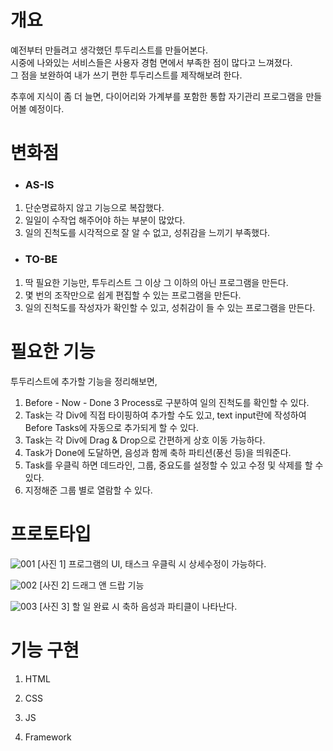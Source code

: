 # 개요
예전부터 만들려고 생각했던 투두리스트를 만들어본다.   
시중에 나와있는 서비스들은 사용자 경험 면에서 부족한 점이 많다고 느껴졌다.   
그 점을 보완하여 내가 쓰기 편한 투두리스트를 제작해보려 한다.   

추후에 지식이 좀 더 늘면, 다이어리와 가계부를 포함한 통합 자기관리 프로그램을 만들어볼 예정이다.
   

# 변화점
* ### AS-IS
1. 단순명료하지 않고 기능으로 복잡했다.
2. 일일이 수작업 해주어야 하는 부분이 많았다.
3. 일의 진척도를 시각적으로 잘 알 수 없고, 성취감을 느끼기 부족했다.

* ### TO-BE
1. 딱 필요한 기능만, 투두리스트 그 이상 그 이하의 아닌 프로그램을 만든다.
2. 몇 번의 조작만으로 쉽게 편집할 수 있는 프로그램을 만든다.
3. 일의 진척도를 작성자가 확인할 수 있고, 성취감이 들 수 있는 프로그램을 만든다.


# 필요한 기능
투두리스트에 추가할 기능을 정리해보면,
1. Before - Now - Done 3 Process로 구분하여 일의 진척도를 확인할 수 있다.
2. Task는 각 Div에 직접 타이핑하여 추가할 수도 있고, text input란에 작성하여 Before Tasks에 자동으로 추가되게 할 수 있다.
3. Task는 각 Div에 Drag & Drop으로 간편하게 상호 이동 가능하다.
4. Task가 Done에 도달하면, 음성과 함께 축하 파티션(풍선 등)을 띄워준다.
5. Task를 우클릭 하면 데드라인, 그룹, 중요도를 설정할 수 있고 수정 및 삭제를 할 수 있다.
6. 지정해준 그룹 별로 열람할 수 있다.


# 프로토타입
![001](https://user-images.githubusercontent.com/86288426/161016022-91c3f80e-6287-4e1c-a5b0-8d3463ecd5d3.png)
[사진 1] 프로그램의 UI, 태스크 우클릭 시 상세수정이 가능하다.   

![002](https://user-images.githubusercontent.com/86288426/161016195-222ced0e-0360-4b0b-b97a-967341a26961.png)
[사진 2] 드래그 앤 드랍 기능   

![003](https://user-images.githubusercontent.com/86288426/161016326-cadcf04d-6043-4b2f-a860-c3c07e507b6c.png)
[사진 3] 할 일 완료 시 축하 음성과 파티클이 나타난다.


# 기능 구현
1. HTML

2. CSS

3. JS

4. Framework

